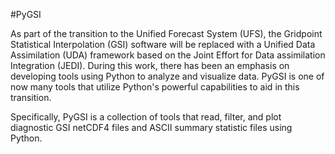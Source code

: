 #PyGSI

As part of the transition to the Unified Forecast System (UFS), the Gridpoint Statistical Interpolation (GSI) software will be replaced with a Unified Data Assimilation (UDA) framework based on the Joint Effort for Data assimilation Integration (JEDI). During this work, there has been an emphasis on developing tools using Python to analyze and visualize data. PyGSI is one of now many tools that utilize Python's powerful capabilities to aid in this transition.

Specifically, PyGSI is a collection of tools that read, filter, and plot diagnostic GSI netCDF4 files and ASCII summary statistic files using Python.

